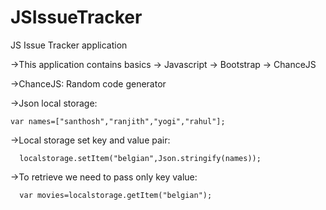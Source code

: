 # JSIssueTracker
JS Issue Tracker application

->This application contains basics 
          -> Javascript
          -> Bootstrap
          -> ChanceJS

->ChanceJS:
        Random code generator
    
->Json local storage:

    var names=["santhosh","ranjith","yogi","rahul"];

->Local storage set key and value pair:

      localstorage.setItem("belgian",Json.stringify(names));

->To retrieve we need to pass only key value:

      var movies=localstorage.getItem("belgian");


